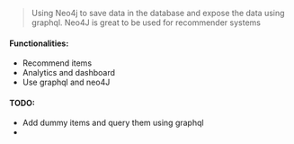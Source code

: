 > Using Neo4j to save data in the database and expose the data
> using graphql. Neo4J is great to be used for recommender systems

#### Functionalities:
* Recommend items
* Analytics and dashboard
* Use graphql and neo4J

#### TODO:
* Add dummy items and query them using graphql
*  

